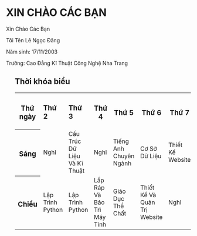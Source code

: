 # XIN CHÀO CÁC BẠN
<html>
 <head>
</head>
<body>
	<p> Xin Chào Các Bạn </p>
	<P> Tôi Tên Lê Ngọc Đăng </P>
	<p> Năm sinh: 17/11/2003 </p>
	<p> Trường: Cao Đẳng Kĩ Thuật Công Nghệ Nha Trang </p>
     <Ol>      
</html>
       <h2> Thời khóa biểu </h2>
	<table>
     <tr>
	  <th><h3> Thứ ngày</h3></th>
	  <td><h3>Thứ 2</h3></td>
          <td><h3>Thứ 3</h3></td>
          <th><h3>Thứ 4 </h3></th>
          <th><h3> Thứ 5</h3></th>
          <th><h3>Thứ 6 </h3></th>
          <th><h3>Thứ 7 </h3></th>
     </tr>
     <tr>
	  <th><h3> Sáng </h3></th>
          <td> Nghỉ </td>
          <td> Cấu Trúc Dữ Liệu Và Kĩ Thuật </td>
          <td> Nghỉ </td>
          <td> Tiếng Anh Chuyên Ngành </td>
          <td> Cơ Sở Dữ Liệu </td>
          <td> Thiết Kế Website </td>
    </tr>
    <tr>
	  <th><h3> Chiều </h3></th>
          <td> Lập Trình Python </td>
          <td> Lập Trình Python </td>
          <td> Lắp Ráp Và Bảo Trì Máy Tính </td>
          <td> Giáo Dục Thể Chất </td>
          <td> Thiết Kế Và Quản Trị Website </td>
          <td> Nghỉ </td>
    </tr>
   </table>     
